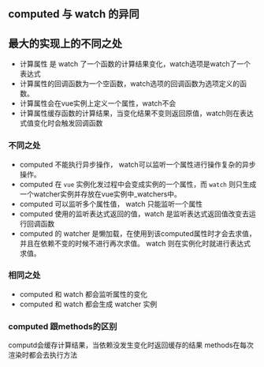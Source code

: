 ## computed 与 watch 的异同


## 最大的实现上的不同之处
- 计算属性 是 watch 了一个函数的计算结果变化，watch选项是watch了一个表达式
- 计算属性的回调函数为一个空函数，watch选项的回调函数为选项定义的函数。
- 计算属性会在vue实例上定义一个属性，watch不会
- 计算属性缓存函数的计算结果，当变化结果不变则返回原值，watch则在表达式值变化时会触发回调函数


### 不同之处
- computed 不能执行异步操作， watch可以监听一个属性进行操作复杂的异步操作。
- computed 在 `vue` 实例化发过程中会变成实例的一个属性，而 `watch` 则只生成一个watcher实例并存放在vue实例中_watchers中。
- computed 可以监听多个属性值， watch 只能监听一个属性
- computed 使用的监听表达式返回的值，watch 是监听表达式返回值改变去运行回调函数
- computed 的 watcher 是懒加载，在使用到该computed属性时才会去求值，并且在依赖不变的时候不进行再次求值。 watch 则在实例化时就进行表达式求值。


### 相同之处

- computed 和 watch 都会监听属性的变化
- computed 和 watch 都会生成 watcher 实例


### computed 跟methods的区别

computd会缓存计算结果，当依赖没发生变化时返回缓存的结果
methods在每次渲染时都会去执行方法